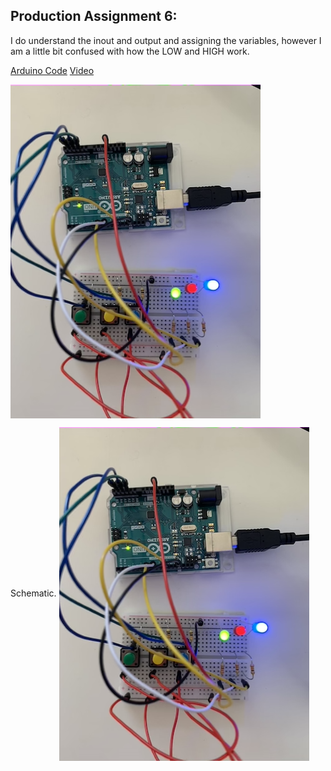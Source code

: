 ## Production Assignment 6:
I do understand the inout and output and assigning the variables, however I am a little bit confused with how the LOW and HIGH work.

[Arduino Code](https://github.com/SalamaAlmheiri/introToIM/blob/main/June%2014/Production_Assignment_6.ino)
[Video](https://github.com/SalamaAlmheiri/introToIM/blob/main/June%2014/LED%20video.mov)

<img src="https://github.com/SalamaAlmheiri/introToIM/blob/main/June%2014/LED.png" width=400 align=center> 
 

Schematic. 
<img src="https://github.com/SalamaAlmheiri/introToIM/blob/main/June%2014/LED.png" width=400 align=center> 

